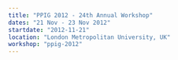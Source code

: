 ```yaml
---
title: "PPIG 2012 - 24th Annual Workshop"
dates: "21 Nov - 23 Nov 2012"
startdate: "2012-11-21"
location: "London Metropolitan University, UK"
workshop: "ppig-2012" 
---
```

